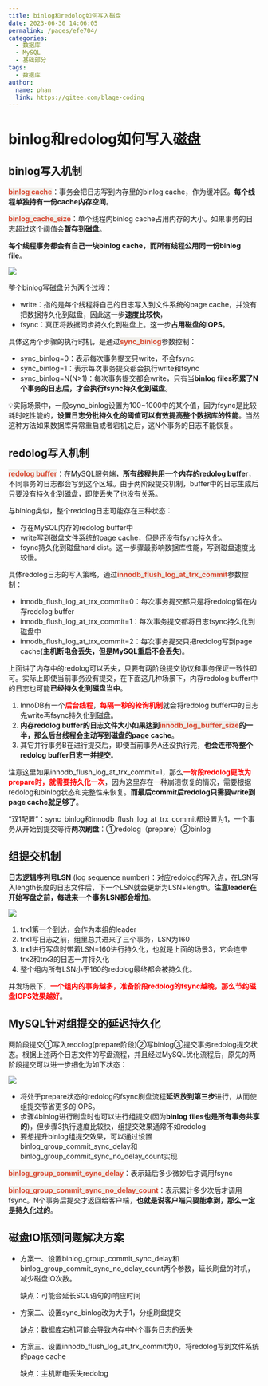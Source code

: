 ```yaml
---
title: binlog和redolog如何写入磁盘
date: 2023-06-30 14:06:05
permalink: /pages/efe704/
categories:
  - 数据库
  - MySQL
  - 基础部分
tags:
  - 数据库
author: 
  name: phan
  link: https://gitee.com/blage-coding
---
```

# binlog和redolog如何写入磁盘

## binlog写入机制

<font style="background: rgb(240, 240, 236)" color="#d94a33">**binlog cache**</font>：事务会把日志写到内存里的binlog cache，作为缓冲区。**每个线程单独持有一份cache内存空间**。

<font style="background: rgb(240, 240, 236)" color="#d94a33">**binlog_cache_size**</font>：单个线程内binlog cache占用内存的大小。如果事务的日志超过这个阈值会**暂存到磁盘**。

**每个线程事务都会有自己一块binlog cache，而所有线程公用同一份binlog file**。

![](https://cdn.staticaly.com/gh/blage-coding/picx-images-hosting@master/20230630/image.6t04k8j2dww0.webp)

整个binlog写磁盘分为两个过程：

- write：指的是每个线程将自己的日志写入到文件系统的page cache，并没有把数据持久化到磁盘，因此这一步**速度比较快**，
- fsync：真正将数据同步持久化到磁盘上。这一步**占用磁盘的IOPS**。

具体这两个步骤的执行时机，是通过<font style="background: rgb(240, 240, 236)" color="#d94a33">**sync_binlog**</font>参数控制：

- sync_binlog=0：表示每次事务提交只write，不会fsync;
- sync_binlog=1：表示每次事务提交都会执行write和fsync
- sync_binlog=N(N>1)：每次事务提交都会write，只有当**binlog files积累了N个事务的日志后，才会执行fsync持久化到磁盘**。

💡实际场景中，一般sync_binlog设置为100~1000中的某个值，因为fsync是比较耗时吃性能的，**设置日志分批持久化的阈值可以有效提高整个数据库的性能**。当然这种方法如果数据库异常重启或者宕机之后，这N个事务的日志不能恢复。

## redolog写入机制

<font style="background: rgb(240, 240, 236)" color="#d94a33">**redolog buffer**</font>：在MySQL服务端，**所有线程共用一个内存的redolog buffer**，不同事务的日志都会写到这个区域。由于两阶段提交机制，buffer中的日志生成后只要没有持久化到磁盘，即使丢失了也没有关系。

与binlog类似，整个redolog日志可能存在三种状态：

- 存在MySQL内存的redolog buffer中
- write写到磁盘文件系统的page cache，但是还没有fsync持久化。
- fsync持久化到磁盘hard dist。这一步骤最影响数据库性能，写到磁盘速度比较慢。

具体redolog日志的写入策略，通过<font style="background: rgb(240, 240, 236)" color="#d94a33">**innodb_flush_log_at_trx_commit**</font>参数控制：

- innodb_flush_log_at_trx_commit=0：每次事务提交都只是将redolog留在内存redolog buffer
- innodb_flush_log_at_trx_commit=1：每次事务提交都将日志fsync持久化到磁盘中
- innodb_flush_log_at_trx_commit=2：每次事务提交只把redolog写到page cache(**主机断电会丢失，但是MySQL重启不会丢失**)。

上面讲了内存中的redolog可以丢失，只要有两阶段提交协议和事务保证一致性即可。实际上即使当前事务没有提交，在下面这几种场景下，内存redolog buffer中的日志也可能**已经持久化到磁盘当中**。

1. InnoDB有一个<font color="red">**后台线程**</font>，<font color="red">**每隔一秒的轮询机制**</font>就会将redolog buffer中的日志先write再fsync持久化到磁盘。
2. **内存redolog buffer的日志文件大小如果达到<font style="background: rgb(240, 240, 236)" color="#d94a33">innodb_log_buffer_size</font>的一半，那么后台线程会主动写到磁盘的page cache**。
3. 其它并行事务B在进行提交后，即使当前事务A还没执行完，**也会连带将整个redolog buffer日志一并提交**。

注意这里如果innodb_flush_log_at_trx_commit=1，那么<font color="red">**一阶段redolog更改为prepare时，就需要持久化一次**</font>，因为这里存在一种崩溃恢复的情况，需要根据redolog和binlog状态和完整性来恢复。**而最后commit后redolog只需要write到page cache就足够了**。

“双1配置”：sync_binlog和innodb_flush_log_at_trx_commit都设置为1，一个事务从开始到提交等待**两次刷盘**：①redolog（prepare）②binlog

## 组提交机制

**日志逻辑序列号LSN** (log sequence number)：对应redolog的写入点，在LSN写入length长度的日志文件后，下一个LSN就会更新为LSN+length。**注意leader在开始写盘之前，每进来一个事务LSN都会增加**。

![](https://cdn.staticaly.com/gh/blage-coding/picx-images-hosting@master/20230630/image.3trcpn8ch4m0.webp)

1. trx1第一个到达，会作为本组的leader
2. trx1写日志之前，组里总共进来了三个事务，LSN为160
3. trx1进行写盘时带着LSN=160进行持久化，也就是上面的场景3，它会连带trx2和trx3的日志一并持久化
4. 整个组内所有LSN小于160的redolog最终都会被持久化。

并发场景下，<font color="red">**一个组内的事务越多，准备阶段redolog的fsync越晚，那么节约磁盘IOPS效果越好**</font>。

## MySQL针对组提交的延迟持久化

两阶段提交①写入redolog(prepare阶段)②写binlog③提交事务redolog提交状态。根据上述两个日志文件的写盘流程，并且经过MySQL优化流程后，原先的两阶段提交可以进一步细化为如下状态：

![](https://cdn.staticaly.com/gh/blage-coding/picx-images-hosting@master/20230630/image.5wf81nzrhio0.webp)

- 将处于prepare状态的redolog的fsync刷盘流程**延迟放到第三步**进行，从而使组提交节省更多的IOPS。
- 步骤4binlog进行刷盘时也可以进行组提交(因为**binlog files也是所有事务共享的**)，但步骤3执行速度比较快，组提交效果通常不如redolog
- 要想提升binlog组提交效果，可以通过设置binlog_group_commit_sync_delay和binlog_group_commit_sync_no_delay_count实现

<font style="background: rgb(240, 240, 236)" color="#d94a33">**binlog_group_commit_sync_delay**</font>：表示延后多少微妙后才调用fsync

<font style="background: rgb(240, 240, 236)" color="#d94a33">**binlog_group_commit_sync_no_delay_count**</font>：表示累计多少次后才调用fsync。N个事务后提交才返回给客户端，**也就是说客户端只要能拿到，那么一定是持久化过的**。

## 磁盘IO瓶颈问题解决方案

- 方案一、设置binlog_group_commit_sync_delay和binlog_group_commit_sync_no_delay_count两个参数，延长刷盘的时机，减少磁盘IO次数。

  缺点：可能会延长SQL语句的i响应时间

- 方案二、设置sync_binlog改为大于1，分组刷盘提交

  缺点：数据库宕机可能会导致内存中N个事务日志的丢失

- 方案三、设置innodb_flush_log_at_trx_commit为0，将redolog写到文件系统的page cache

  缺点：主机断电丢失redolog

